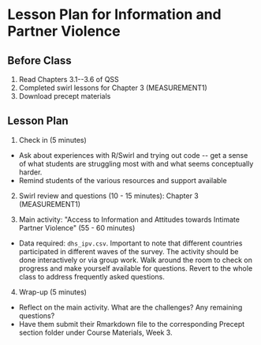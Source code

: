 # Lesson Plan for Information and Partner Violence

## Before Class

1. Read Chapters 3.1--3.6 of QSS
2. Completed swirl lessons for Chapter 3 (MEASUREMENT1)
3. Download precept materials

## Lesson Plan

1. Check in (5 minutes)

  * Ask about experiences with R/Swirl and trying out code -- get a sense of what students are struggling most with and what seems conceptually harder.
  * Remind students of the various resources and support available

2. Swirl review and questions (10 - 15 minutes): Chapter 3 (MEASUREMENT1)

3. Main activity: "Access to Information and Attitudes towards Intimate Partner Violence" (55 - 60 minutes)

  * Data required: `dhs_ipv.csv`. Important to note that different countries participated in different waves of the survey. The activity should be done interactively or via group work. Walk around the room to check on progress and make yourself available for questions. Revert to the whole class to address frequently asked questions. 

4. Wrap-up (5 minutes)

  * Reflect on the main activity. What are the challenges? Any remaining questions?
  * Have them submit their Rmarkdown file to the corresponding Precept section folder under Course Materials, Week 3.
